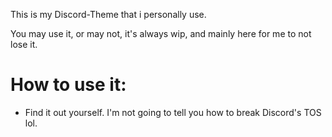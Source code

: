 This is my Discord-Theme that i personally use.

You may use it, or may not, it's always wip, and mainly here for me to not lose it.

# How to use it:
- Find it out yourself. I'm not going to tell you how to break Discord's TOS lol.
